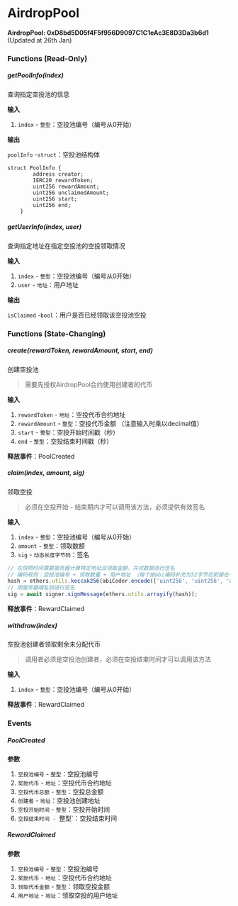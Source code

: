 # AirdropPool 

**AirdropPool: 0xD8bd5D05f4F5f956D9097C1C1eAc3E8D3Da3b6d1** (Updated at 26th Jan)

### Functions (Read-Only)

##### **getPoolInfo(index)**

查询指定空投池的信息

**输入**

1. `index` - `整型`：空投池编号（编号从0开始）

**输出**

`poolInfo` -`struct`：空投池结构体

```solidity
struct PoolInfo {
        address creator;
        IERC20 rewardToken;
        uint256 rewardAmount;
        uint256 unclaimedAmount;
        uint256 start;
        uint256 end;
    }
```

##### **getUserInfo(index, user)**

查询指定地址在指定空投池的空投领取情况

**输入**

1. `index` - `整型`：空投池编号（编号从0开始）
2. `user` - `地址`：用户地址

**输出**

`isClaimed` -`bool`：用户是否已经领取该空投池空投

### Functions (State-Changing)

##### **create(rewardToken, rewardAmount, start, end)**

创建空投池

> 需要先授权AirdropPool合约使用创建者的代币

**输入**

1. `rewardToken` - `地址`：空投代币合约地址
2. `rewardAmount` - `整型`：空投代币金额 （注意输入时乘以decimal值）
3. `start` - `整型`：空投开始时间戳（秒）
4. `end` - `整型`：空投结束时间戳（秒）

**释放事件**：PoolCreated

##### **claim(index, amount, sig)**

领取空投

> 必须在空投开始 - 结束期内才可以调用该方法，必须提供有效签名

**输入**

1. `index` - `整型`：空投池编号（编号从0开始）
2. `amount` - `整型`：领取数额
3. `sig` - `动态长度字节码`：签名

```javascript
// 在快照时间需要服务器计算特定地址应领取金额，并对数额进行签名
// 编码规则：空投池编号 + 领取数量 + 用户地址 （每个按abi编码补充为32字节后衔接在一起，对其哈希结果进行签名）
hash = ethers.utils.keccak256(abiCoder.encode(['uint256', 'uint256', 'address'], [index, claimAmount, user.address]));
// 用服务器端私钥进行签名
sig = await signer.signMessage(ethers.utils.arrayify(hash));
```

**释放事件**：RewardClaimed

##### **withdraw(index)**

空投池创建者领取剩余未分配代币

> 调用者必须是空投池创建者，必须在空投结束时间才可以调用该方法

**输入**

1. `index` - `整型`：空投池编号（编号从0开始）

**释放事件**：RewardClaimed

### Events 

##### **PoolCreated**

**参数**

1. `空投池编号` - `整型`：空投池编号
2. `奖励代币` - `地址`：空投代币合约地址
3. `空投代币总额` - `整型`：空投总金额
4. `创建者` - `地址`：空投池创建地址
5. `空投开始时间` - `整型`：空投开始时间
6. `空投结束时间 - `整型`：空投结束时间

##### RewardClaimed

**参数**

1. `空投池编号` - `整型`：空投池编号
2. `奖励代币` - `地址`：空投代币合约地址
3. `领取代币金额` - `整型`：领取空投金额
4. `用户地址` - `地址`：领取空投的用户地址